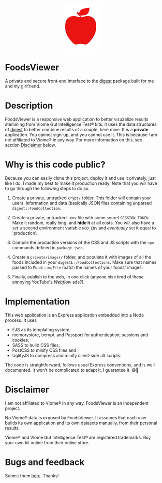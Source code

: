 <!-- Logo: start -->
<p align="center"><img src="/public/images/logo.svg" alt="FoodsViewer's logo" height="150" /></p>
<!-- Logo: end -->

# FoodsViewer

A private and secure front-end interface to the
[digest](https://github.com/jeanmathieupotvin/digest) package built for me and
my girlfriend.

# Description

FoodsViewer is a responsive web application to better visuzalize results stemming from Viome 
Gut Intelligence Test® kits. It uses the data structures of
[digest](https://github.com/jeanmathieupotvin/digest) to better combine results of a couple,
here mine. It is a **private** application. You cannot sign-up, and you cannot use it. This
is because I am not affiliated to Viome® in any way. For more information on this, see section
[Disclaimer](#Disclaimer) below.

# Why is this code public?

Because you can easily clone this project, deploy it and use it privately, just like I do. I
made my best to make it production ready. Note that you will have to go through the following
steps to do so.

1. Create a private, untracked `crypt/` folder. This folder will contain your users' information
and data (basically JSON files containing unparsed `digest::FoodCollection`.

2. Create a private, untracked `.env` file with some secret `SESSION_TOKEN`. Make it random, really
long, and **hide it** at all costs. You will also have a set a second environment variable
`NOD_ENV` and *eventually* set it equal to 'production'.

3. Compile the production versions of the CSS and JS scripts with the `npm` commands defined in
`package.json`.

4. Create a `private/images/` folder, and populate it with images of all the foods included in
your `digestL::FoodCollections`. Make sure that names passed to `Food::imgFile` match the names
of your foods' images.

5. Finally, publish to the web, in one click (anyone else tired of these annoying YouTube's *Webflow*
ads?).

# Implementation

This web application is an Express application embedded into a Node process. It uses

* EJS as its templating system;
* memorystore, bcrypt, and Passport for authentication, sessions and cookies;
* SASS to build CSS files;
* PostCSS to minify CSS files and
* UglifyJS to compress and minify client-side JS scripts.

The code is straightforward, follows usual Express conventions, and is well documented. It won't
be complicated to adapt it, I guarantee it. 😄🌈

# Disclaimer

I am not affiliated to Viome® in any way. FoodsViewer is an independent project.

No Viome® data is exposed by FoodsViewer. It assumes that each user builds its own application and its
own datasets manually, from their personal results.

Viome® and Viome Gut Intelligence Test® are registered trademarks. Buy your own kit online from their online store.

# Bugs and feedback

Submit them [here](https://github.com/jeanmathieupotvin/foodsviewer/issues). Thanks!
